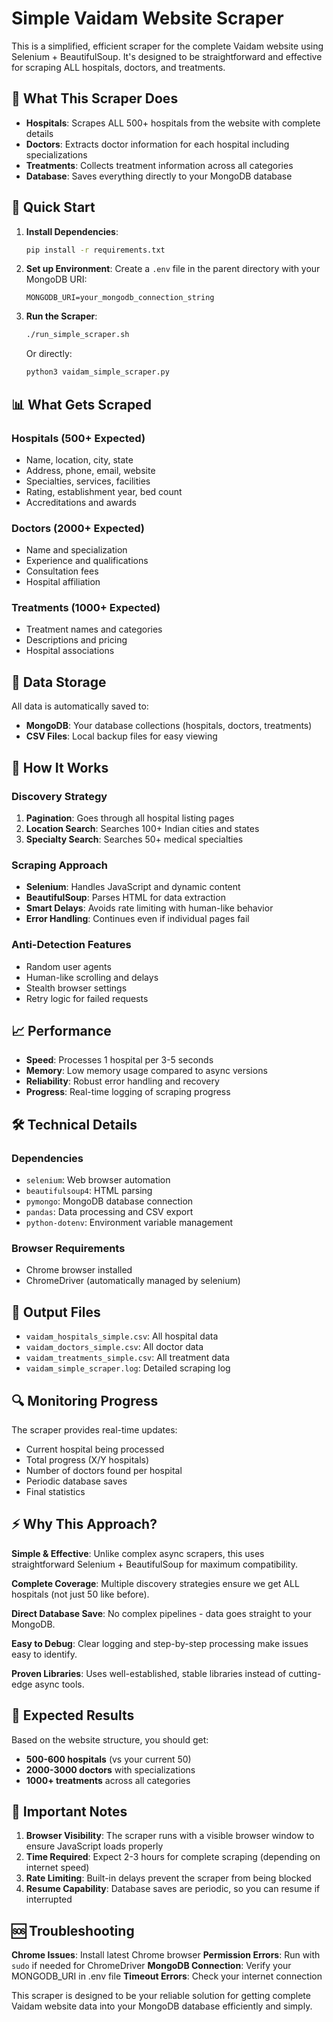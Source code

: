 # Simple Vaidam Website Scraper

This is a simplified, efficient scraper for the complete Vaidam website using Selenium + BeautifulSoup. It's designed to be straightforward and effective for scraping ALL hospitals, doctors, and treatments.

## 🎯 What This Scraper Does

- **Hospitals**: Scrapes ALL 500+ hospitals from the website with complete details
- **Doctors**: Extracts doctor information for each hospital including specializations  
- **Treatments**: Collects treatment information across all categories
- **Database**: Saves everything directly to your MongoDB database

## 🚀 Quick Start

1. **Install Dependencies**:
   ```bash
   pip install -r requirements.txt
   ```

2. **Set up Environment**:
   Create a `.env` file in the parent directory with your MongoDB URI:
   ```
   MONGODB_URI=your_mongodb_connection_string
   ```

3. **Run the Scraper**:
   ```bash
   ./run_simple_scraper.sh
   ```
   Or directly:
   ```bash
   python3 vaidam_simple_scraper.py
   ```

## 📊 What Gets Scraped

### Hospitals (500+ Expected)
- Name, location, city, state
- Address, phone, email, website
- Specialties, services, facilities
- Rating, establishment year, bed count
- Accreditations and awards

### Doctors (2000+ Expected)
- Name and specialization
- Experience and qualifications
- Consultation fees
- Hospital affiliation

### Treatments (1000+ Expected)
- Treatment names and categories
- Descriptions and pricing
- Hospital associations

## 💾 Data Storage

All data is automatically saved to:
- **MongoDB**: Your database collections (hospitals, doctors, treatments)
- **CSV Files**: Local backup files for easy viewing

## 🔧 How It Works

### Discovery Strategy
1. **Pagination**: Goes through all hospital listing pages
2. **Location Search**: Searches 100+ Indian cities and states
3. **Specialty Search**: Searches 50+ medical specialties

### Scraping Approach
- **Selenium**: Handles JavaScript and dynamic content
- **BeautifulSoup**: Parses HTML for data extraction
- **Smart Delays**: Avoids rate limiting with human-like behavior
- **Error Handling**: Continues even if individual pages fail

### Anti-Detection Features
- Random user agents
- Human-like scrolling and delays
- Stealth browser settings
- Retry logic for failed requests

## 📈 Performance

- **Speed**: Processes 1 hospital per 3-5 seconds
- **Memory**: Low memory usage compared to async versions
- **Reliability**: Robust error handling and recovery
- **Progress**: Real-time logging of scraping progress

## 🛠️ Technical Details

### Dependencies
- `selenium`: Web browser automation
- `beautifulsoup4`: HTML parsing
- `pymongo`: MongoDB database connection
- `pandas`: Data processing and CSV export
- `python-dotenv`: Environment variable management

### Browser Requirements
- Chrome browser installed
- ChromeDriver (automatically managed by selenium)

## 📝 Output Files

- `vaidam_hospitals_simple.csv`: All hospital data
- `vaidam_doctors_simple.csv`: All doctor data  
- `vaidam_treatments_simple.csv`: All treatment data
- `vaidam_simple_scraper.log`: Detailed scraping log

## 🔍 Monitoring Progress

The scraper provides real-time updates:
- Current hospital being processed
- Total progress (X/Y hospitals)
- Number of doctors found per hospital
- Periodic database saves
- Final statistics

## ⚡ Why This Approach?

**Simple & Effective**: Unlike complex async scrapers, this uses straightforward Selenium + BeautifulSoup for maximum compatibility.

**Complete Coverage**: Multiple discovery strategies ensure we get ALL hospitals (not just 50 like before).

**Direct Database Save**: No complex pipelines - data goes straight to your MongoDB.

**Easy to Debug**: Clear logging and step-by-step processing make issues easy to identify.

**Proven Libraries**: Uses well-established, stable libraries instead of cutting-edge async tools.

## 🎯 Expected Results

Based on the website structure, you should get:
- **500-600 hospitals** (vs your current 50)
- **2000-3000 doctors** with specializations
- **1000+ treatments** across all categories

## 🚨 Important Notes

1. **Browser Visibility**: The scraper runs with a visible browser window to ensure JavaScript loads properly
2. **Time Required**: Expect 2-3 hours for complete scraping (depending on internet speed)
3. **Rate Limiting**: Built-in delays prevent the scraper from being blocked
4. **Resume Capability**: Database saves are periodic, so you can resume if interrupted

## 🆘 Troubleshooting

**Chrome Issues**: Install latest Chrome browser
**Permission Errors**: Run with `sudo` if needed for ChromeDriver
**MongoDB Connection**: Verify your MONGODB_URI in .env file
**Timeout Errors**: Check your internet connection

This scraper is designed to be your reliable solution for getting complete Vaidam website data into your MongoDB database efficiently and simply.
